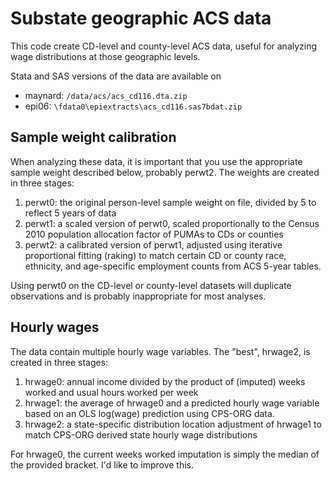 # Substate geographic ACS data
This code create CD-level and county-level ACS data, useful for analyzing wage distributions at those geographic levels.

Stata and SAS versions of the data are available on

* maynard: `/data/acs/acs_cd116.dta.zip`
* epi06: `\fdata0\epiextracts\acs_cd116.sas7bdat.zip`

## Sample weight calibration
When analyzing these data, it is important that you use the appropriate sample weight described below, probably perwt2. The weights are created in three stages:

1. perwt0: the original person-level sample weight on file, divided by 5 to reflect 5 years of data
2. perwt1: a scaled version of perwt0, scaled proportionally to the Census 2010 population allocation factor of PUMAs to CDs or counties
3. perwt2: a calibrated version of perwt1, adjusted using iterative proportional fitting (raking) to match certain CD or county race, ethnicity, and age-specific employment counts from ACS 5-year tables.

Using perwt0 on the CD-level or county-level datasets will duplicate observations and is probably inappropriate for most analyses.

## Hourly wages
The data contain multiple hourly wage variables. The "best", hrwage2, is created in three stages:

1. hrwage0: annual income divided by the product of (imputed) weeks worked and usual hours worked per week
2. hrwage1: the average of hrwage0 and a predicted hourly wage variable based on an OLS log(wage) prediction using CPS-ORG data.
3. hrwage2: a state-specific distribution location adjustment of hrwage1 to match CPS-ORG derived state hourly wage distributions

For hrwage0, the current weeks worked imputation is simply the median of the provided bracket. I'd like to improve this.
